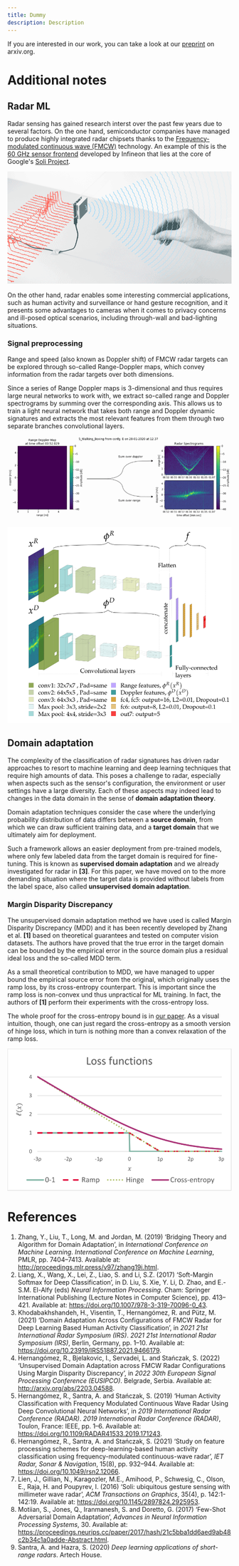 ```yaml
---
title: Dummy
description: Description
---
```


If you are interested in our work, you can take a look at our [preprint][preprint] on arxiv.org.

[preprint]: https://arxiv.org/abs/2203.04588

# Additional notes

## Radar ML

Radar sensing has gained research interst over the past few years due to several
factors. On the one hand, semiconductor companies have managed to produce highly
integrated radar chipsets thanks to the
[Frequency-modulated continuous
wave (FMCW)](https://www.infineon.com/dgdl/Infineon-Radar%20FAQ-PI-v02_00-EN.pdf?fileId=5546d46266f85d6301671c76d2a00614) technology. An example of this is the
[60 GHz sensor frontend](https://www.infineon.com/cms/en/product/promopages/60GHz/)
developed by Infineon that lies at the core of Google's [Soli Project](https://atap.google.com/soli/).

![Google's Soli Project](images/soli.gif)

On the other hand, radar enables some interesting commercial
applications, such as human activity and surveillance or hand gesture
recognition, and it presents some advantages to cameras when
it comes to privacy concerns and ill-posed optical scenarios, including
through-wall and bad-lighting situations.

### Signal preprocessing

Range and speed (also known as Doppler shift) of FMCW radar targets can
be explored through so-called Range-Doppler maps, which convey information
from the radar targets over both dimensions.

Since a series of Range Doppler maps is 3-dimensional and thus requires large neural networks to work with,
we extract so-called range and Doppler spectrograms by summing over
the corresponding axis. This allows us to train a light neural network that takes both range and
Doppler dynamic signatures and extracts the most relevant features from
them through two separate branches convolutional layers.

![Extraction of range and Doppler spectrograms from Range-Doppler maps](images/spectrograms.gif)

![CNN architecture details](images/cnn.svg)

## Domain adaptation

The complexity of the classification of radar signatures has driven radar approaches to
resort to machine learning and deep learning techniques that require
high amounts of data. This poses a challenge to radar, especially
when aspects such as the sensor's configuration, the environment or user
settings have a large diversity. Each of these aspects may indeed lead to changes in the data domain in the sense of **domain adaptation theory**.

Domain adaptation techniques consider the case where the underlying probability distribution of data differs
between a **source domain**, from which we can draw sufficient training
data, and a **target domain** that we ultimately aim for deployment.

Such a framework allows an easier deployment from pre-trained models,
where only few labeled data from the target domain is required for fine-tuning.
This is known as **supervised domain adaptation** and we
already investigated for radar in **[3]**. For this paper, we have
moved on to the more demanding situation where the target data is
provided without labels from the label space, also called **unsupervised
domain adaptation**.

### Margin Disparity Discrepancy 

The unsupervised domain adaptation
method we have used is called Margin Disparity Discrepancy (MDD) and it has been recently
developed by Zhang et al. **[1]** based on theoretical guarantees and tested on
computer vision datasets. The authors have proved that the true error in the
target domain can be bounded by the empirical error in the source domain
plus a residual ideal loss and the so-called MDD term.

As a small theoretical contribution to MDD, we have managed to upper
bound the empirical source error from the original, which originally
uses the ramp loss, by its cross-entropy counterpart.
This is important since the ramp loss is non-convex und thus unpractical for ML training.
In fact, the authors of **[1]** perform their experiments with the cross-entropy loss.

The whole proof for the cross-entropy bound is in [our paper][preprint]. As a visual intuition,
though, one can just regard the cross-entropy as a smooth
version of hinge loss, which in turn is nothing more
than a convex relaxation of the ramp loss.

![Different loss functions](images/losses.svg)

# References

1.  Zhang, Y., Liu, T., Long, M. and Jordan, M. (2019) ‘Bridging Theory and Algorithm for Domain Adaptation’, in _International Conference on Machine Learning_. _International Conference on Machine Learning_, PMLR, pp. 7404–7413. Available at: http://proceedings.mlr.press/v97/zhang19i.html.
2.  Liang, X., Wang, X., Lei, Z., Liao, S. and Li, S.Z. (2017) ‘Soft-Margin Softmax for Deep Classification’, in D. Liu, S. Xie, Y. Li, D. Zhao, and E.-S.M. El-Alfy (eds) _Neural Information Processing_. Cham: Springer International Publishing (Lecture Notes in Computer Science), pp. 413–421. Available at: https://doi.org/10.1007/978-3-319-70096-0_43.
3.  Khodabakhshandeh, H., Visentin, T., Hernangómez, R. and Pütz, M. (2021) ‘Domain Adaptation Across Configurations of FMCW Radar for Deep Learning Based Human Activity Classification’, in _2021 21st International Radar Symposium (IRS)_. _2021 21st International Radar Symposium (IRS)_, Berlin, Germany, pp. 1–10. Available at: https://doi.org/10.23919/IRS51887.2021.9466179.
4.  Hernangómez, R., Bjelakovic, I., Servadei, L. and Stańczak, S. (2022) ‘Unsupervised Domain Adaptation across FMCW Radar Configurations Using Margin Disparity Discrepancy’, in _2022 30th European Signal Processing Conference (EUSIPCO)_. Belgrade, Serbia. Available at: http://arxiv.org/abs/2203.04588.
5.  Hernangómez, R., Santra, A. and Stańczak, S. (2019) ‘Human Activity Classification with Frequency Modulated Continuous Wave Radar Using Deep Convolutional Neural Networks’, in _2019 International Radar Conference (RADAR)_. _2019 International Radar Conference (RADAR)_, Toulon, France: IEEE, pp. 1–6. Available at: https://doi.org/10.1109/RADAR41533.2019.171243.
6.  Hernangómez, R., Santra, A. and Stańczak, S. (2021) ‘Study on feature processing schemes for deep-learning-based human activity classification using frequency-modulated continuous-wave radar’, _IET Radar, Sonar & Navigation_, 15(8), pp. 932–944. Available at: https://doi.org/10.1049/rsn2.12066.
7.  Lien, J., Gillian, N., Karagozler, M.E., Amihood, P., Schwesig, C., Olson, E., Raja, H. and Poupyrev, I. (2016) ‘Soli: ubiquitous gesture sensing with millimeter wave radar’, _ACM Transactions on Graphics_, 35(4), p. 142:1-142:19. Available at: https://doi.org/10.1145/2897824.2925953.
8.  Motiian, S., Jones, Q., Iranmanesh, S. and Doretto, G. (2017) ‘Few-Shot Adversarial Domain Adaptation’, _Advances in Neural Information Processing Systems_, 30\. Available at: https://proceedings.neurips.cc/paper/2017/hash/21c5bba1dd6aed9ab48c2b34c1a0adde-Abstract.html.
9.  Santra, A. and Hazra, S. (2020) _Deep learning applications of short-range radars_. Artech House.
